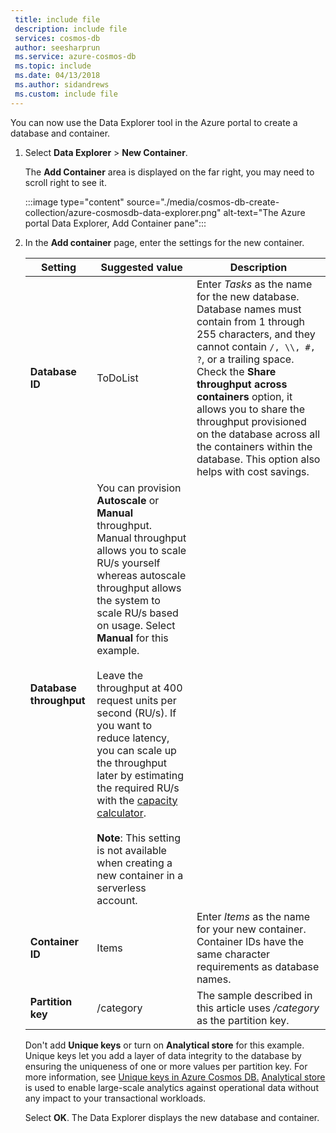```yaml
---
 title: include file
 description: include file
 services: cosmos-db
 author: seesharprun
 ms.service: azure-cosmos-db
 ms.topic: include
 ms.date: 04/13/2018
 ms.author: sidandrews
 ms.custom: include file
---
```


You can now use the Data Explorer tool in the Azure portal to create a database and container. 

1. Select **Data Explorer** > **New Container**. 
    
    The **Add Container** area is displayed on the far right, you may need to scroll right to see it.

    :::image type="content" source="./media/cosmos-db-create-collection/azure-cosmosdb-data-explorer.png" alt-text="The Azure portal Data Explorer, Add Container pane":::

2. In the **Add container** page, enter the settings for the new container.

    |Setting|Suggested value|Description
    |---|---|---|
    |**Database ID**|ToDoList|Enter *Tasks* as the name for the new database. Database names must contain from 1 through 255 characters, and they cannot contain `/, \\, #, ?`, or a trailing space. Check the **Share throughput across containers** option, it allows you to share the throughput provisioned on the database across all the containers within the database. This option also helps with cost savings. |
    | **Database throughput**| You can provision **Autoscale** or **Manual** throughput. Manual throughput allows you to scale RU/s yourself whereas  autoscale throughput allows the system to scale RU/s based on usage. Select **Manual** for this example. <br><br> Leave the throughput at 400 request units per second (RU/s). If you want to reduce latency, you can scale up the throughput later by estimating the required RU/s with the [capacity calculator](../estimate-ru-with-capacity-planner.md).<br><br>**Note**: This setting is not available when creating a new container in a serverless account. |
    |**Container ID**|Items|Enter *Items* as the name for your new container. Container IDs have the same character requirements as database names.|
    |**Partition key**| /category| The sample described in this article uses */category* as the partition key.|

    Don't add **Unique keys** or turn on **Analytical store** for this example. Unique keys let you add a layer of data integrity to the database by ensuring the uniqueness of one or more values per partition key. For more information, see [Unique keys in Azure Cosmos DB.](../unique-keys.md) [Analytical store](../analytical-store-introduction.md) is used to enable large-scale analytics against operational data without any impact to your transactional workloads.
    
    Select **OK**. The Data Explorer displays the new database and container.